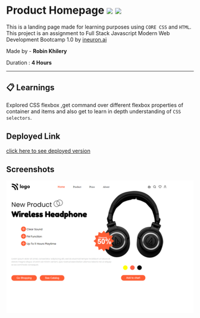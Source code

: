 # Product Homepage ![](https://img.shields.io/badge/-HTML-orange) ![](https://img.shields.io/badge/-CSS-yellowgreen)
  
 This is a landing page made for learning purposes using `CORE CSS` and `HTML`.  This project is an assignment to Full Stack Javascript Modern Web Development Bootcamp 1.0 by  [ineuron.ai](https://ineuron.ai/)  


Made by - **Robin Khilery**

Duration : **4 Hours**

***
 
## :clipboard: Learnings
Explored CSS flexbox ,get command over different flexbox properties  of container and items  and also get to  learn  in depth understanding of `CSS selectors`. 

## Deployed Link
 [click here to see deployed version](https://product-design-home-page-link.netlify.app/  "Click to Visit Link") 


## Screenshots
![](./images/Screenshot.png)




 